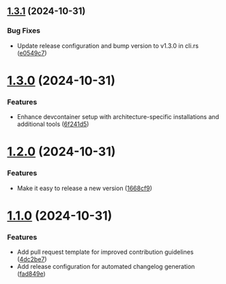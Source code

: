 ## [1.3.1](https://github.com/edenreich/k8s-operator-generator/compare/v1.3.0...v1.3.1) (2024-10-31)


### Bug Fixes

* Update release configuration and bump version to v1.3.0 in cli.rs ([e0549c7](https://github.com/edenreich/k8s-operator-generator/commit/e0549c7eab52c6a8e10c430602e78b79e6c13eb6))

# [1.3.0](https://github.com/edenreich/k8s-operator-generator/compare/v1.2.0...v1.3.0) (2024-10-31)


### Features

* Enhance devcontainer setup with architecture-specific installations and additional tools ([6f241d5](https://github.com/edenreich/k8s-operator-generator/commit/6f241d5df48b61d035a346342df2f4a532611a48))

# [1.2.0](https://github.com/edenreich/k8s-operator-generator/compare/v1.1.0...v1.2.0) (2024-10-31)


### Features

* Make it easy to release a new version ([1668cf9](https://github.com/edenreich/k8s-operator-generator/commit/1668cf9aa0f925a9cf69b520183d67adcefc0ebb))

# [1.1.0](https://github.com/edenreich/k8s-operator-generator/compare/v1.0.1...v1.1.0) (2024-10-31)


### Features

* Add pull request template for improved contribution guidelines ([4dc2be7](https://github.com/edenreich/k8s-operator-generator/commit/4dc2be766a12d654aa5aefe1d5128caaf3eaf1d4))
* Add release configuration for automated changelog generation ([fad849e](https://github.com/edenreich/k8s-operator-generator/commit/fad849e536ab38e82c8eae536d74966044a8f367))
